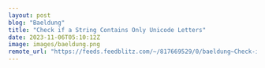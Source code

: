 ```yaml
---
layout: post
blog: "Baeldung"
title: "Check if a String Contains Only Unicode Letters"
date: 2023-11-06T05:10:12Z
image: images/baeldung.png
remote_url: "https://feeds.feedblitz.com/~/817669529/0/baeldung~Check-if-a-String-Contains-Only-Unicode-Letters"
---
```

